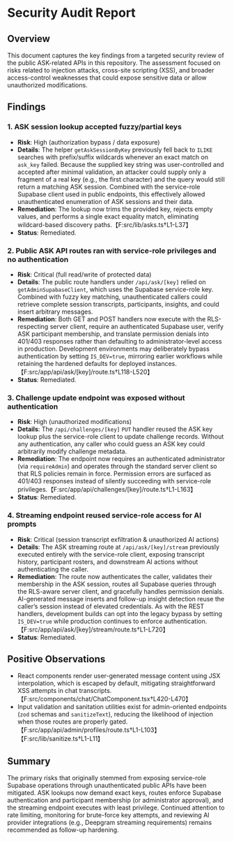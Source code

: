 # Security Audit Report

## Overview
This document captures the key findings from a targeted security review of the public ASK-related APIs in this repository. The assessment focused on risks related to injection attacks, cross-site scripting (XSS), and broader access-control weaknesses that could expose sensitive data or allow unauthorized modifications.

## Findings

### 1. ASK session lookup accepted fuzzy/partial keys
* **Risk**: High (authorization bypass / data exposure)
* **Details**: The helper `getAskSessionByKey` previously fell back to `ILIKE` searches with prefix/suffix wildcards whenever an exact match on `ask_key` failed. Because the supplied key string was user-controlled and accepted after minimal validation, an attacker could supply only a fragment of a real key (e.g., the first character) and the query would still return a matching ASK session. Combined with the service-role Supabase client used in public endpoints, this effectively allowed unauthenticated enumeration of ASK sessions and their data.
* **Remediation**: The lookup now trims the provided key, rejects empty values, and performs a single exact equality match, eliminating wildcard-based discovery paths.【F:src/lib/asks.ts†L1-L37】
* **Status**: Remediated.

### 2. Public ASK API routes ran with service-role privileges and no authentication
* **Risk**: Critical (full read/write of protected data)
* **Details**: The public route handlers under `/api/ask/[key]` relied on `getAdminSupabaseClient`, which uses the Supabase service-role key. Combined with fuzzy key matching, unauthenticated callers could retrieve complete session transcripts, participants, insights, and could insert arbitrary messages.
* **Remediation**: Both GET and POST handlers now execute with the RLS-respecting server client, require an authenticated Supabase user, verify ASK participant membership, and translate permission denials into 401/403 responses rather than defaulting to administrator-level access in production. Development environments may deliberately bypass authentication by setting `IS_DEV=true`, mirroring earlier workflows while retaining the hardened defaults for deployed instances.【F:src/app/api/ask/[key]/route.ts†L118-L520】
* **Status**: Remediated.

### 3. Challenge update endpoint was exposed without authentication
* **Risk**: High (unauthorized modifications)
* **Details**: The `/api/challenges/[key]` `PUT` handler reused the ASK key lookup plus the service-role client to update challenge records. Without any authentication, any caller who could guess an ASK key could arbitrarily modify challenge metadata.
* **Remediation**: The endpoint now requires an authenticated administrator (via `requireAdmin`) and operates through the standard server client so that RLS policies remain in force. Permission errors are surfaced as 401/403 responses instead of silently succeeding with service-role privileges.【F:src/app/api/challenges/[key]/route.ts†L1-L163】
* **Status**: Remediated.

### 4. Streaming endpoint reused service-role access for AI prompts
* **Risk**: Critical (session transcript exfiltration & unauthorized AI actions)
* **Details**: The ASK streaming route at `/api/ask/[key]/stream` previously executed entirely with the service-role client, exposing transcript history, participant rosters, and downstream AI actions without authenticating the caller.
* **Remediation**: The route now authenticates the caller, validates their membership in the ASK session, routes all Supabase queries through the RLS-aware server client, and gracefully handles permission denials. AI-generated message inserts and follow-up insight detection reuse the caller’s session instead of elevated credentials. As with the REST handlers, development builds can opt into the legacy bypass by setting `IS_DEV=true` while production continues to enforce authentication.【F:src/app/api/ask/[key]/stream/route.ts†L1-L720】
* **Status**: Remediated.

## Positive Observations
* React components render user-generated message content using JSX interpolation, which is escaped by default, mitigating straightforward XSS attempts in chat transcripts.【F:src/components/chat/ChatComponent.tsx†L420-L470】
* Input validation and sanitation utilities exist for admin-oriented endpoints (`zod` schemas and `sanitizeText`), reducing the likelihood of injection when those routes are properly gated.【F:src/app/api/admin/profiles/route.ts†L1-L103】【F:src/lib/sanitize.ts†L1-L11】

## Summary
The primary risks that originally stemmed from exposing service-role Supabase operations through unauthenticated public APIs have been mitigated. ASK lookups now demand exact keys, routes enforce Supabase authentication and participant membership (or administrator approval), and the streaming endpoint executes with least privilege. Continued attention to rate limiting, monitoring for brute-force key attempts, and reviewing AI provider integrations (e.g., Deepgram streaming requirements) remains recommended as follow-up hardening.
